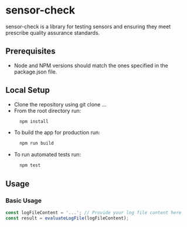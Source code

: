 # sensor-check

sensor-check is a library for testing sensors and ensuring they meet prescribe quality assurance standards.

## Prerequisites

- Node and NPM versions should match the ones specified in the package.json file.

## Local Setup

- Clone the repository using git clone ...
- From the root directory run:
  ```bash
    npm install
  ```
- To build the app for production run:
  ```bash
    npm run build
  ```
- To run automated tests run:
  ```bash
    npm test
  ```

## Usage

### Basic Usage

```typescript
const logFileContent = '...'; // Provide your log file content here
const result = evaluateLogFile(logFileContent);
```
